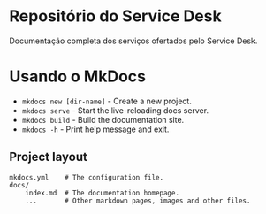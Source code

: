 # Repositório do Service Desk

Documentação completa dos serviços ofertados pelo Service Desk.





# Usando o MkDocs


* `mkdocs new [dir-name]` - Create a new project.
* `mkdocs serve` - Start the live-reloading docs server.
* `mkdocs build` - Build the documentation site.
* `mkdocs -h` - Print help message and exit.




## Project layout

    mkdocs.yml    # The configuration file.
    docs/
        index.md  # The documentation homepage.
        ...       # Other markdown pages, images and other files.
